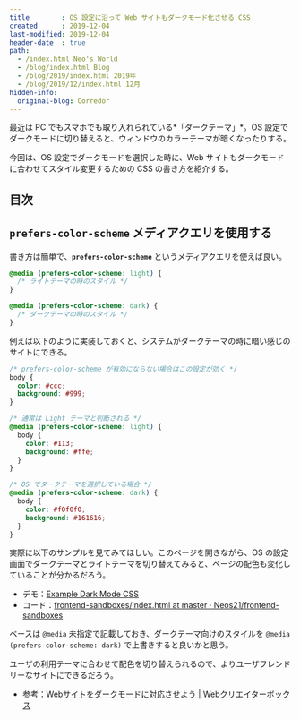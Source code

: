 ```yaml
---
title        : OS 設定に沿って Web サイトもダークモード化させる CSS
created      : 2019-12-04
last-modified: 2019-12-04
header-date  : true
path:
  - /index.html Neo's World
  - /blog/index.html Blog
  - /blog/2019/index.html 2019年
  - /blog/2019/12/index.html 12月
hidden-info:
  original-blog: Corredor
---
```


最近は PC でもスマホでも取り入れられている*「ダークテーマ」*。OS 設定でダークモードに切り替えると、ウィンドウのカラーテーマが暗くなったりする。

今回は、OS 設定でダークモードを選択した時に、Web サイトもダークモードに合わせてスタイル変更するための CSS の書き方を紹介する。

## 目次

## `prefers-color-scheme` メディアクエリを使用する

書き方は簡単で、**`prefers-color-scheme`** というメディアクエリを使えば良い。

```css
@media (prefers-color-scheme: light) {
  /* ライトテーマの時のスタイル */
}

@media (prefers-color-scheme: dark) {
  /* ダークテーマの時のスタイル */
}
```

例えば以下のように実装しておくと、システムがダークテーマの時に暗い感じのサイトにできる。

```css
/* prefers-color-scheme が有効にならない場合はこの設定が効く */
body {
  color: #ccc;
  background: #999;
}

/* 通常は Light テーマと判断される */
@media (prefers-color-scheme: light) {
  body {
    color: #113;
    background: #ffe;
  }
}

/* OS でダークテーマを選択している場合 */
@media (prefers-color-scheme: dark) {
  body {
    color: #f0f0f0;
    background: #161616;
  }
}
```

実際に以下のサンプルを見てみてほしい。このページを開きながら、OS の設定画面でダークテーマとライトテーマを切り替えてみると、ページの配色も変化していることが分かるだろう。

- デモ：[Example Dark Mode CSS](https://neos21.github.io/frontend-sandboxes/example-dark-mode-css/index.html)
- コード：[frontend-sandboxes/index.html at master · Neos21/frontend-sandboxes](https://github.com/neos21/frontend-sandboxes/blob/master/example-dark-mode-css/index.html)

ベースは `@media` 未指定で記載しておき、ダークテーマ向けのスタイルを `@media (prefers-color-scheme: dark)` で上書きすると良いかと思う。

ユーザの利用テーマに合わせて配色を切り替えられるので、よりユーザフレンドリーなサイトにできるだろう。

- 参考：[Webサイトをダークモードに対応させよう | Webクリエイターボックス](https://www.webcreatorbox.com/tech/dark-mode)
